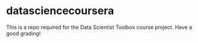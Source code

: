 # datasciencecoursera
This is a repo required for the Data Scientist Toolbox course project.
Have a good grading!
